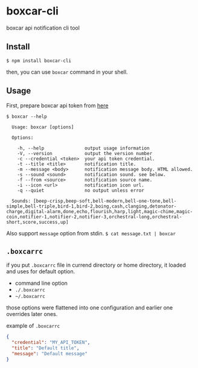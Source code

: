 # boxcar-cli
boxcar api notification cli tool

## Install

`$ npm install boxcar-cli`

then, you can use `boxcar` command in your shell.

## Usage

First, prepare boxcar api token from [here](https://new.boxcar.io/account/edit)

```
$ boxcar --help

  Usage: boxcar [options]

  Options:

    -h, --help               output usage information
    -V, --version            output the version number
    -c --credential <token>  your api token credential.
    -t --title <title>       notification title.
    -m --message <body>      notification message body. HTML allowed.
    -s --sound <sound>       notification sound. see below.
    -f --from <source>       notification source name.
    -i --icon <url>          notification icon url.
    -q --quiet               no output unless error

  Sounds: [beep-crisp,beep-soft,bell-modern,bell-one-tone,bell-simple,bell-triple,bird-1,bird-2,boing,cash,clanging,detonator-charge,digital-alarm,done,echo,flourish,harp,light,magic-chime,magic-coin,notifier-1,notifier-2,notifier-3,orchestral-long,orchestral-short,score,success,up]
```

Also support `message` option from stdin. `$ cat message.txt | boxcar`

## `.boxcarrc`

if you put `.boxcarrc` file in currend directory or home directory, it loaded and uses for default option.

+ command line option
+ `./.boxcarrc`
+ `~/.boxcarrc`

those options were flattened into one configuration and earlier one overrides later ones.

example of `.boxcarrc`

```json
{
  "credential": "MY_API_TOKEN",
  "title": "Default title",
  "message": "Default message"
}
```

